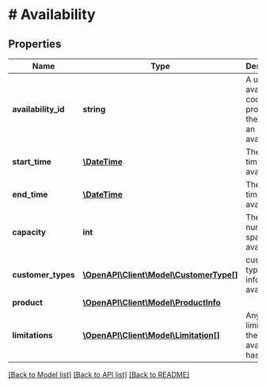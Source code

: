 # # Availability

## Properties

Name | Type | Description | Notes
------------ | ------------- | ------------- | -------------
**availability_id** | **string** | A unique availability code provided by the rms for an availability | 
**start_time** | [**\DateTime**](\DateTime.md) | The start time of the availability | 
**end_time** | [**\DateTime**](\DateTime.md) | The end time of the availability | 
**capacity** | **int** | The number of spaces avaiable | 
**customer_types** | [**\OpenAPI\Client\Model\CustomerType[]**](CustomerType.md) | customer type spefic info for the availability | 
**product** | [**\OpenAPI\Client\Model\ProductInfo**](ProductInfo.md) |  | 
**limitations** | [**\OpenAPI\Client\Model\Limitation[]**](Limitation.md) | Any limitations the availability has | [optional] 

[[Back to Model list]](../../README.md#documentation-for-models) [[Back to API list]](../../README.md#documentation-for-api-endpoints) [[Back to README]](../../README.md)


